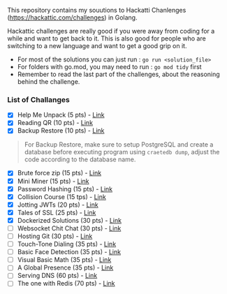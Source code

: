 This repository contains my souutions to Hackatti Chanlenges (https://hackattic.com/challenges) in Golang.

Hackattic challenges are really good if you were away from coding for a while and want to get back to it. This is also good for people who are switching to a new language and want to get a good grip on it.

- For most of the solutions you can just run : `go run <solution_file>`
- For folders with go.mod, you may need to run : `go mod tidy` first
- Remember to read the last part of the challenges, about the reasoning behind the challenge.

### List of Challanges

- [X] Help Me Unpack (5 pts) - [Link](https://hackattic.com/challenges/help_me_unpack)
- [X] Reading QR (10 pts) - [Link](https://hackattic.com/challenges/reading_qr)
- [X] Backup Restore (10 pts) - [Link](https://hackattic.com/challenges/backup_restore)
> For Backup Restore, make sure to setup PostgreSQL and create a database before executing program using `craetedb dump`, adjust the code according to the database name.

- [X] Brute force zip (15 pts) - [Link](https://hackattic.com/challenges/brute_force_zip)
- [X] Mini Miner (15 pts) - [Link](https://hackattic.com/challenges/mini_miner)
- [X] Password Hashing (15 pts) - [Link](https://hackattic.com/challenges/password_hashing)
- [X] Collision Course (15 tps) - [Link](https://hackattic.com/challenges/collision_course)
- [X] Jotting JWTs (20 pts) - [Link](https://hackattic.com/challenges/jotting_jwts)
- [X] Tales of SSL (25 pts) - [Link](https://hackattic.com/challenges/tales_of_ssl)
- [X] Dockerized Solutions (30 pts) - [Link](https://hackattic.com/challenges/dockerized_solutions)
- [ ] Websocket Chit Chat (30 pts) - [Link](https://hackattic.com/challenges/websocket_chit_chat)
- [ ] Hosting Git (30 pts) - [Link](https://hackattic.com/challenges/hosting_git)
- [ ] Touch-Tone Dialing (35 pts) - [Link](https://hackattic.com/challenges/touch_tone_dialing)
- [ ] Basic Face Detection (35 pts) - [Link](https://hackattic.com/challenges/touch_tone_dialing)
- [ ] Visual Basic Math (35 pts) - [Link](https://hackattic.com/challenges/visual_basic_math)
- [ ] A Global Presence (35 pts) - [Link](https://hackattic.com/challenges/a_global_presence)
- [ ] Serving DNS (60 pts) - [Link](https://hackattic.com/challenges/serving_dns)
- [ ] The one with Redis (70 pts) - [Link](https://hackattic.com/challenges/the_redis_one)

